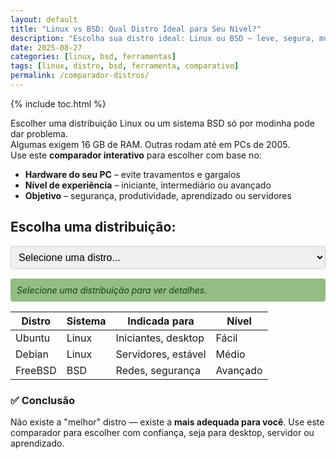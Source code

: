 ```yaml
---
layout: default
title: "Linux vs BSD: Qual Distro Ideal para Seu Nível?"
description: "Escolha sua distro ideal: Linux ou BSD — leve, segura, moderna ou antiga. Veja compatibilidade, uso e nível de dificuldade."
date: 2025-08-27
categories: [linux, bsd, ferramentas]
tags: [linux, distro, bsd, ferramenta, comparativo]
permalink: /comparador-distros/
---
```


{% include toc.html %}

<section>

<p>
  Escolher uma distribuição Linux ou um sistema BSD só por modinha pode dar problema.
  <br>
  Algumas exigem 16 GB de RAM. Outras rodam até em PCs de 2005.
  <br>
  Use este <strong>comparador interativo</strong> para escolher com base no:
</p>
<ul>
  <li><strong>Hardware do seu PC</strong> – evite travamentos e gargalos</li>
  <li><strong>Nível de experiência</strong> – iniciante, intermediário ou avançado</li>
  <li><strong>Objetivo</strong> – segurança, produtividade, aprendizado ou servidores</li>
</ul>

<h2>Escolha uma distribuição:</h2>
<select id="distro" style="width: 100%; padding: 8px; font-size: 16px; border: 1px solid #ccc; border-radius: 4px;">
  <option value="">Selecione uma distro...</option>
  <option value="ubuntu">Ubuntu</option>
  <option value="linuxmint">Linux Mint</option>
  <option value="xubuntu">Xubuntu</option>
  <option value="lubuntu">Lubuntu</option>
  <option value="debian">Debian</option>
  <option value="fedora">Fedora</option>
  <option value="arch">Arch Linux</option>
  <option value="manjaro">Manjaro</option>
  <option value="kali">Kali Linux</option>
  <option value="gentoo">Gentoo</option>
  <option value="slackware">Slackware</option>
  <option value="alpine">Alpine Linux</option>
  <option value="void">Void Linux</option>
  <option value="nixos">NixOS</option>
  <option value="freebsd">FreeBSD</option>
  <option value="openbsd">OpenBSD</option>
  <option value="popos">Pop!_OS</option>
  <option value="zorin">Zorin OS</option>
  <option value="mxlinux">MX Linux</option>
  <option value="tails">Tails OS</option>
  <option value="qubes">Qubes OS</option>
</select>

<!-- Informações das distros -->
<div id="info-container" style="margin-top: 15px;">
  <div style="color: #0c4609; font-style: italic; padding: 10px; background: #94bd82; border-radius: 4px;">
    Selecione uma distribuição para ver detalhes.
  </div>
</div>

<script>
  document.addEventListener('DOMContentLoaded', function () {
    const select = document.getElementById('distro');
    const container = document.getElementById('info-container');

    // Banco de dados das distros
    const distros = {
      ubuntu: {
        nome: "Ubuntu",
        uso: "Iniciantes, desktop, servidores",
        ram: "2 GB",
        hd: "25 GB",
        nivel: "Fácil",
        compatibilidade: "Alta",
        estilo: "O primeiro amor do Linux."
      },
      linuxmint: {
        nome: "Linux Mint",
        uso: "Substituir Windows, uso diário",
        ram: "2 GB",
        hd: "20 GB",
        nivel: "Fácil",
        compatibilidade: "Alta",
        estilo: "Ubuntu com cara de casa."
      },
      xubuntu: {
        nome: "Xubuntu",
        uso: "PCs antigos, baixo consumo",
        ram: "1 GB",
        hd: "10 GB",
        nivel: "Fácil",
        compatibilidade: "Alta",
        estilo: "Ubuntu leve com XFCE."
      },
      lubuntu: {
        nome: "Lubuntu",
        uso: "Máquinas muito fracas, netbooks",
        ram: "1 GB",
        hd: "8 GB",
        nivel: "Fácil",
        compatibilidade: "Alta",
        estilo: "O mais leve do bloco."
      },
      debian: {
        nome: "Debian",
        uso: "Estabilidade, servidores, base de outras",
        ram: "1 GB",
        hd: "10 GB",
        nivel: "Médio",
        compatibilidade: "Alta",
        estilo: "A mãe de todas as distros modernas."
      },
      fedora: {
        nome: "Fedora",
        uso: "Desenvolvimento, tecnologia nova",
        ram: "2 GB",
        hd: "20 GB",
        nivel: "Médio",
        compatibilidade: "Alta",
        estilo: "O laboratório da Red Hat."
      },
      arch: {
        nome: "Arch Linux",
        uso: "Aprendizado profundo, personalização",
        ram: "512 MB",
        hd: "10 GB",
        nivel: "Difícil",
        compatibilidade: "Alta",
        estilo: "Você não usa Arch. Arch te usa."
      },
      manjaro: {
        nome: "Manjaro",
        uso: "Arch com facilidade",
        ram: "2 GB",
        hd: "30 GB",
        nivel: "Médio",
        compatibilidade: "Alta",
        estilo: "Arch Linux com airbag."
      },
      kali: {
        nome: "Kali Linux",
        uso: "Pentest, segurança, testes",
        ram: "2 GB",
        hd: "20 GB",
        nivel: "Difícil",
        compatibilidade: "Média",
        estilo: "Não é pra uso diário. É pra quebrar coisas."
      },
      gentoo: {
        nome: "Gentoo",
        uso: "Otimização extrema, compilação total",
        ram: "1 GB",
        hd: "10 GB",
        nivel: "Difícil",
        compatibilidade: "Alta",
        estilo: "Seu PC será rápido. Sua paciência, não."
      },
      slackware: {
        nome: "Slackware",
        uso: "Purismo Unix, servidores antigos",
        ram: "128 MB",
        hd: "1 GB",
        nivel: "Difícil",
        compatibilidade: "Alta",
        estilo: "A distro que lembra que Linux era Unix."
      },
      alpine: {
        nome: "Alpine Linux",
        uso: "Containers, segurança, minimalista",
        ram: "128 MB",
        hd: "100 MB",
        nivel: "Médio",
        compatibilidade: "Alta",
        estilo: "Pequeno, rápido, sem frescura."
      },
      void: {
        nome: "Void Linux",
        uso: "Minimalismo, sem systemd",
        ram: "512 MB",
        hd: "6 GB",
        nivel: "Médio",
        compatibilidade: "Alta",
        estilo: "Para quem cansou de systemd."
      },
      nixos: {
        nome: "NixOS",
        uso: "Sistema declarativo, DevOps",
        ram: "1 GB",
        hd: "20 GB",
        nivel: "Difícil",
        compatibilidade: "Média",
        estilo: "Seu sistema vira código. E você vira um mago."
      },
      freebsd: {
        nome: "FreeBSD",
        uso: "Servidores, ZFS, redes",
        ram: "512 MB",
        hd: "10 GB",
        nivel: "Difícil",
        compatibilidade: "Média",
        estilo: "Unix de verdade. Não é Linux."
      },
      openbsd: {
        nome: "OpenBSD",
        uso: "Segurança máxima, firewalls",
        ram: "128 MB",
        hd: "2 GB",
        nivel: "Difícil",
        compatibilidade: "Baixa",
        estilo: "Segurança primeiro. Tudo o resto vem depois."
      },
      popos: {
        nome: "Pop!_OS",
        uso: "NVIDIA, desenvolvimento, produtividade",
        ram: "4 GB",
        hd: "64 GB",
        nivel: "Médio",
        compatibilidade: "Alta",
        estilo: "Feito pela System76 para quem trabalha com GPU."
      },
      zorin: {
        nome: "Zorin OS",
        uso: "Windows → Linux, fácil de usar",
        ram: "2 GB",
        hd: "25 GB",
        nivel: "Fácil",
        compatibilidade: "Alta",
        estilo: "Linux com cara de Windows — de propósito."
      },
      mxlinux: {
        nome: "MX Linux",
        uso: "Estabilidade, live USB, PCs médios",
        ram: "1 GB",
        hd: "10 GB",
        nivel: "Médio",
        compatibilidade: "Alta",
        estilo: "Debian + XFCE + simplicidade."
      },
      tails: {
        nome: "Tails OS",
        uso: "Anonimato, navegação segura",
        ram: "2 GB",
        hd: "10 GB (USB)",
        nivel: "Médio",
        compatibilidade: "Média",
        estilo: "Nada é salvo. Você passa, some e ninguém sabe."
      },
      qubes: {
        nome: "Qubes OS",
        uso: "Isolamento por VM, segurança extrema",
        ram: "16 GB",
        hd: "SSD rápido",
        nivel: "Difícil",
        compatibilidade: "Média",
        estilo: "Cada tarefa em uma máquina virtual diferente."
      }
    };

    // Função para mostrar info
    select.addEventListener('change', function () {
      const value = this.value;
      container.innerHTML = '';

      if (!value || !distros[value]) {
        const placeholder = document.createElement('div');
        placeholder.style.cssText = "color: #000000; font-style: italic; padding: 10px; background: #000000; ; border-radius: 4px;";
        placeholder.textContent = "Selecione uma distribuição para ver detalhes.";
        container.appendChild(placeholder);
        return;
      }

      const d = distros[value];

      const div = document.createElement('div');
      div.style.cssText = `
        background: #1f3e18 ;
        border-left: 5px solid #0074d9;
        padding: 15px;
        border-radius: 6px;
        margin-top: 10px;
        font-size: 15px;
      `;

      div.innerHTML = `
        <h3 style="margin: 0 0 10px; color: #80ff00 ;">${d.nome}</h3>
        <ul style="margin: 0; padding-left: 20px;">
          <li><strong>Uso:</strong> ${d.uso}</li>
          <li><strong>RAM mínima:</strong> ${d.ram}</li>
          <li><strong>HD:</strong> ${d.hd}</li>
          <li><strong>Nível:</strong> ${d.nivel}</li>
          <li><strong>Compatibilidade:</strong> ${d.compatibilidade}</li>
        </ul>
        <p style="font-style: italic; margin: 10px 0 0; color: #80ff00; font-size: 14px;">
          "${d.estilo}"
        </p>
      `;

      container.appendChild(div);
    });
  });
</script>


<table>
  <thead>
    <tr>
      <th>Distro</th>
      <th>Sistema</th>
      <th>Indicada para</th>
      <th>Nível</th>
    </tr>
  </thead>
  <tbody>
    <tr>
      <td>Ubuntu</td>
      <td>Linux</td>
      <td>Iniciantes, desktop</td>
      <td>Fácil</td>
    </tr>
    <tr>
      <td>Debian</td>
      <td>Linux</td>
      <td>Servidores, estável</td>
      <td>Médio</td>
    </tr>
    <tr>
      <td>FreeBSD</td>
      <td>BSD</td>
      <td>Redes, segurança</td>
      <td>Avançado</td>
    </tr>
  </tbody>
</table>


<h3>✅ Conclusão</h3>
<p>Não existe a "melhor" distro — existe a <strong>mais adequada para você</strong>. Use este comparador para escolher com confiança, seja para desktop, servidor ou aprendizado.</p>
</section>
